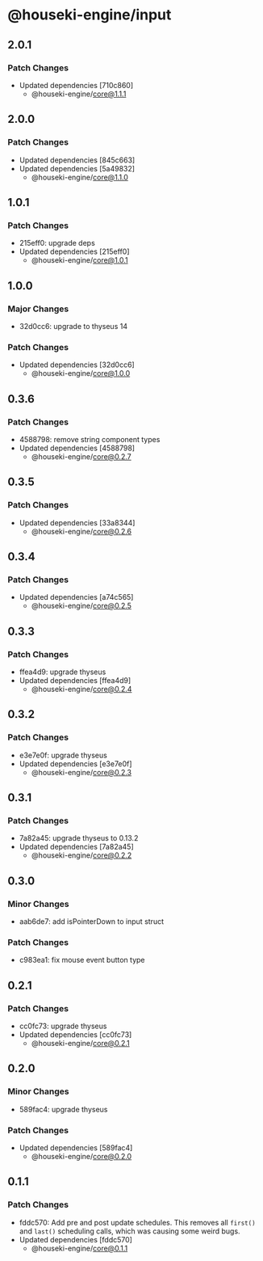 # @houseki-engine/input

## 2.0.1

### Patch Changes

- Updated dependencies [710c860]
  - @houseki-engine/core@1.1.1

## 2.0.0

### Patch Changes

- Updated dependencies [845c663]
- Updated dependencies [5a49832]
  - @houseki-engine/core@1.1.0

## 1.0.1

### Patch Changes

- 215eff0: upgrade deps
- Updated dependencies [215eff0]
  - @houseki-engine/core@1.0.1

## 1.0.0

### Major Changes

- 32d0cc6: upgrade to thyseus 14

### Patch Changes

- Updated dependencies [32d0cc6]
  - @houseki-engine/core@1.0.0

## 0.3.6

### Patch Changes

- 4588798: remove string component types
- Updated dependencies [4588798]
  - @houseki-engine/core@0.2.7

## 0.3.5

### Patch Changes

- Updated dependencies [33a8344]
  - @houseki-engine/core@0.2.6

## 0.3.4

### Patch Changes

- Updated dependencies [a74c565]
  - @houseki-engine/core@0.2.5

## 0.3.3

### Patch Changes

- ffea4d9: upgrade thyseus
- Updated dependencies [ffea4d9]
  - @houseki-engine/core@0.2.4

## 0.3.2

### Patch Changes

- e3e7e0f: upgrade thyseus
- Updated dependencies [e3e7e0f]
  - @houseki-engine/core@0.2.3

## 0.3.1

### Patch Changes

- 7a82a45: upgrade thyseus to 0.13.2
- Updated dependencies [7a82a45]
  - @houseki-engine/core@0.2.2

## 0.3.0

### Minor Changes

- aab6de7: add isPointerDown to input struct

### Patch Changes

- c983ea1: fix mouse event button type

## 0.2.1

### Patch Changes

- cc0fc73: upgrade thyseus
- Updated dependencies [cc0fc73]
  - @houseki-engine/core@0.2.1

## 0.2.0

### Minor Changes

- 589fac4: upgrade thyseus

### Patch Changes

- Updated dependencies [589fac4]
  - @houseki-engine/core@0.2.0

## 0.1.1

### Patch Changes

- fddc570: Add pre and post update schedules. This removes all `first()` and `last()` scheduling calls, which was causing some weird bugs.
- Updated dependencies [fddc570]
  - @houseki-engine/core@0.1.1
